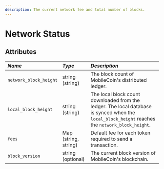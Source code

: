 ```yaml
---
description: The current network fee and total number of blocks.
---
```


# Network Status

## Attributes

| _Name_ | _Type_ | _Description_ |
| :--- | :--- | :--- |
| `network_block_height` | string \(string\) | The block count of MobileCoin's distributed ledger. |
| `local_block_height` | string \(string\) | The local block count downloaded from the ledger. The local database is synced when the `local_block_height` reaches the `network_block_height`. |
| `fees` | Map \(string, string\) | Default fee for each token required to send a transaction. |
| `block_version` | string \(optional\) | The current block version of MobileCoin's blockchain. |
